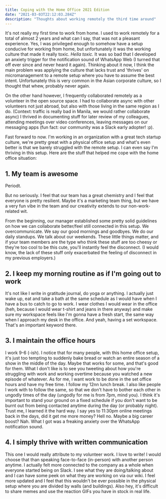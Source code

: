 ```yaml
---
title: Coping with the Home Office 2021 Edition
date: "2021-03-03T22:12:03.284Z"
description: "Thoughts about working remotely the third time around"
---
```


It's not really my first time to work from home. I used to work remotely for a total of almost 2 years and what can I say, that was not a pleasant experience. Yes, I was privileged enough to somehow have a setup conducive for working from home, but unfortunately it was the working culture that made it really toxic. _Hella toxic._ It was so bad that I developed an anxiety trigger for the notification sound of WhatsApp Web (I turned that off ever since and never heard it again). Thinking about it now, I think the main problem was applying the culture that lacks trust and 'thrives' on micromanagement to a remote setup where you have to assume the best intent. Unfortunately this is very common in the Asian corporate culture, so I thought that whew, probably never again.

On the other hand however, I frequently collaborated remotely as a volunteer in the open source space. I had to collaborate async with other volunteers not just abroad, but also with those living in the same region as I do. (Context: traffic is really bad in Manila, we would rather collaborate async) I thrived in documenting stuff for later review of my colleagues, attending meetings over video conferences, leaving messages on our messaging apps (fun fact: our community was a Slack early adopter! :p).

Fast forward to now. I'm working in an organization with a great tech startup culture, we're pretty great with a physical office setup and what's even better is that we barely struggled with the remote setup. I can even say I'm thriving in this setup. Here are the stuff that helped me cope with the home office situation:

## 1. My team is awesome

Periodt.

But no seriously. I feel that our team has a great chemistry and I feel that everyone is pretty resilient. Maybe it's a marketing team thing, but we have a very fun vibe in the team and our creativity extends to our non-work-related wit.

From the beginning, our manager established some pretty solid guidelines on how we can collaborate better/feel still connected in this setup. We overcommunicate. We say our good mornings and goodbyes. We do our daily standups. We talk about our weekends. These little things matter, and if your team members are the type who think these stuff are too cheesy or they're too cool to be this cute, you'll instantly feel the disconnect. (I would know, the lack of these stuff only exacerbated the feeling of disconnect in my previous employers.)

## 2. I keep my morning routine as if I'm going out to work

It's not like I write in gratitude journal, do yoga or anything. I actually just wake up, eat and take a bath at the same schedule as I would have when I have a bus to catch to go to work. I wear clothes I would wear in the office (heh, because I would wear t-shirt and jeans in there anyway) and make sure my workspace feels like I'm gonna have a fresh start, the same way when I approach my desk in the office. And yeah, having a set workspace. That's an important keyword there.

## 3. I maintain the office hours

I work 9-6 (-ish). I notice that for many people, with this home office setup, it's just too tempting to suddenly bake bread or watch an entire season of a show in the middle of the day. Maybe that works for some, and that's good for them. What I don't like is to see you tweeting about how you're struggling with work and working overtime because you watched a new episode of whatever. As for me, I want work to be done in the set office hours and have my free time. I follow my 12nn lunch break. I also like people I work with to follow the same, so that we don't have to bother each other in ungodly times of the day (ungodly for me is from 7pm, mind you). I think it's important to stand your ground on a fixed schedule if you don't want to be burnt out from being contacted anytime during the day (or probably night). Trust me, I learned it the hard way. I say yes to 11:30pm online meetings back in the days, did it get me more money? Hell no. Maybe a big career boost? Nah. What I got was a freaking anxiety over the WhatsApp notification sound.

## 4. I simply thrive with written communication

This one I would really attribute to my volunteer work. I love to write! I would choose that than speaking face-to-face (in-person) with another person anytime. I actually felt more connected to the company as a whole when everyone started being on Slack. I see what they are doing/talking about and I can have some peek on what they are working on via our wiki. I feel more updated and I feel that this wouldn't be ever possible in the physical setup where you are divided by walls (and buildings). Also hey, it's difficult to share memes and use the reaction GIFs you have in stock in real life.